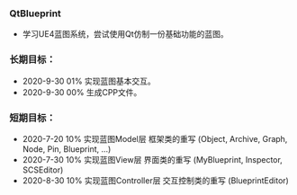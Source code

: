 ### QtBlueprint
* 学习UE4蓝图系统，尝试使用Qt仿制一份基础功能的蓝图。

### 长期目标：
* 2020-9-30    01%    实现蓝图基本交互。
* 2020-9-30    00%    生成CPP文件。

### 短期目标：
* 2020-7-20    10%    实现蓝图Model层 框架类的重写 (Object, Archive, Graph, Node, Pin, Blueprint, ...)
* 2020-7-30    10%    实现蓝图View层 界面类的重写 (MyBlueprint, Inspector, SCSEditor)
* 2020-8-30    10%    实现蓝图Controller层 交互控制类的重写 (BlueprintEditor)

